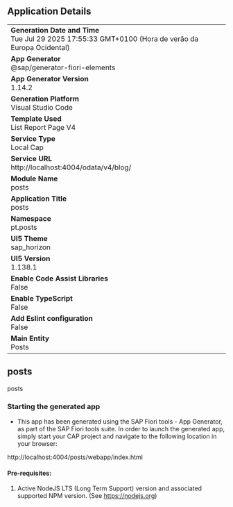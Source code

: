 ## Application Details
|               |
| ------------- |
|**Generation Date and Time**<br>Tue Jul 29 2025 17:55:33 GMT+0100 (Hora de verão da Europa Ocidental)|
|**App Generator**<br>@sap/generator-fiori-elements|
|**App Generator Version**<br>1.14.2|
|**Generation Platform**<br>Visual Studio Code|
|**Template Used**<br>List Report Page V4|
|**Service Type**<br>Local Cap|
|**Service URL**<br>http://localhost:4004/odata/v4/blog/|
|**Module Name**<br>posts|
|**Application Title**<br>posts|
|**Namespace**<br>pt.posts|
|**UI5 Theme**<br>sap_horizon|
|**UI5 Version**<br>1.138.1|
|**Enable Code Assist Libraries**<br>False|
|**Enable TypeScript**<br>False|
|**Add Eslint configuration**<br>False|
|**Main Entity**<br>Posts|

## posts

posts

### Starting the generated app

-   This app has been generated using the SAP Fiori tools - App Generator, as part of the SAP Fiori tools suite.  In order to launch the generated app, simply start your CAP project and navigate to the following location in your browser:

http://localhost:4004/posts/webapp/index.html

#### Pre-requisites:

1. Active NodeJS LTS (Long Term Support) version and associated supported NPM version.  (See https://nodejs.org)


